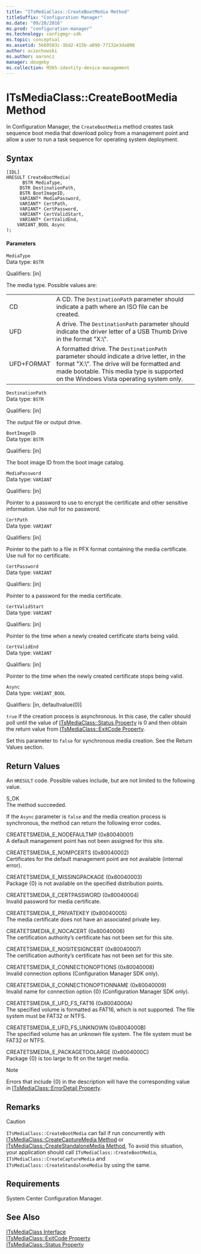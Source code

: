 ```yaml
---
title: "ITsMediaClass::CreateBootMedia Method"
titleSuffix: "Configuration Manager"
ms.date: "09/20/2016"
ms.prod: "configuration-manager"
ms.technology: configmgr-sdk
ms.topic: conceptual
ms.assetid: 5660503c-3bd2-415b-a090-77132e3da898
author: aczechowski
ms.author: aaroncz
manager: dougeby
ms.collection: M365-identity-device-management
---
```

# ITsMediaClass::CreateBootMedia Method
In Configuration Manager, the `CreateBootMedia` method creates task sequence boot media that download policy from a management point and allow a user to run a task sequence for operating system deployment.  

## Syntax  

```  
[IDL]  
HRESULT CreateBootMedia(  
      BSTR MediaType,  
     BSTR DestinationPath,  
     BSTR BootImageID,  
     VARIANT* MediaPassword,  
     VARIANT* CertPath,  
     VARIANT* CertPassword,  
     VARIANT* CertValidStart,  
     VARIANT* CertValidEnd,  
    VARIANT_BOOL Async  
);  
```  

#### Parameters  
 `MediaType`  
 Data type: `BSTR`  

 Qualifiers: [in]  

 The media type. Possible values are:  

|||  
|-|-|  
|CD|A CD. The `DestinationPath` parameter should indicate a path where an ISO file can be created.|  
|UFD|A drive. The `DestinationPath` parameter should indicate the driver letter of a USB Thumb Drive in the format "X:\\".|  
|UFD+FORMAT|A formatted drive. The `DestinationPath` parameter should indicate a drive letter, in the format "X:\\". The drive will be formatted and made bootable. This media type is supported on the Windows Vista operating system only.|  

 `DestinationPath`  
 Data type: `BSTR`  

 Qualifiers: [in]  

 The output file or output drive.  

 `BootImageID`  
 Data type: `BSTR`  

 Qualifiers: [in]  

 The boot image ID from the boot image catalog.  

 `MediaPassword`  
 Data type: `VARIANT`  

 Qualifiers: [in]  

 Pointer to a password to use to encrypt the certificate and other sensitive information. Use null for no password.  

 `CertPath`  
 Data type: `VARIANT`  

 Qualifiers: [in]  

 Pointer to the path to a file in PFX format containing the media certificate. Use null for no certificate.  

 `CertPassword`  
 Data type: `VARIANT`  

 Qualifiers: [in]  

 Pointer to a password for the media certificate.  

 `CertValidStart`  
 Data type: `VARIANT`  

 Qualifiers: [in]  

 Pointer to the time when a newly created certificate starts being valid.  

 `CertValidEnd`  
 Data type: `VARIANT`  

 Qualifiers: [in]  

 Pointer to the time when the newly created certificate stops being valid.  

 `Async`  
 Data type: `VARIANT_BOOL`  

 Qualifiers: [in, defaultvalue(0)]  

 `true` if the creation process is asynchronous. In this case, the caller should poll until the value of [ITsMediaClass::Status Property](../../../develop/reference/misc/itsmediaclass--status-property.md) is 0 and then obtain the return value from [ITsMediaClass::ExitCode Property](../../../develop/reference/misc/itsmediaclass--exitcode-property.md).  

 Set this parameter to `false` for synchronous media creation. See the Return Values section.  

## Return Values  
 An `HRESULT` code. Possible values include, but are not limited to the following value.  

 S_OK  
 The method succeeded.  

 If the `Async` parameter is `false` and the media creation process is synchronous, the method can return the following error codes.  

 CREATETSMEDIA_E_NODEFAULTMP (0x80040001)  
 A default management point has not been assigned for this site.  

 CREATETSMEDIA_E_NOMPCERTS (0x80040002)  
 Certificates for the default management point are not available (internal error).  

 CREATETSMEDIA_E_MISSINGPACKAGE (0x80040003)  
 Package {0} is not available on the specified distribution points.  

 CREATETSMEDIA_E_CERTPASSWORD (0x80040004)  
 Invalid password for media certificate.  

 CREATETSMEDIA_E_PRIVATEKEY (0x80040005)  
 The media certificate does not have an associated private key.  

 CREATETSMEDIA_E_NOCACERT (0x80040006)  
 The certification authority’s certificate has not been set for this site.  

 CREATETSMEDIA_E_NOSITESIGNCERT (0x80040007)  
 The certification authority’s certificate has not been set for this site.  

 CREATETSMEDIA_E_CONNECTIONOPTIONS (0x80040008)  
 Invalid connection options (Configuration Manager SDK only).  

 CREATETSMEDIA_E_CONNECTIONOPTIONNAME (0x80040009)  
 Invalid name for connection option {0} (Configuration Manager SDK only).  

 CREATETSMEDIA_E_UFD_FS_FAT16 (0x8004000A)  
 The specified volume is formatted as FAT16, which is not supported. The file system must be FAT32 or NTFS.  

 CREATETSMEDIA_E_UFD_FS_UNKNOWN (0x8004000B)  
 The specified volume has an unknown file system. The file system must be FAT32 or NTFS.  

 CREATETSMEDIA_E_PACKAGETOOLARGE (0x8004000C)  
 Package {0} is too large to fit on the target media.  

> [!NOTE]
>  Errors that include {0} in the description will have the corresponding value in [ITsMediaClass::ErrorDetail Property](../../../develop/reference/misc/itsmediaclass--errordetail-property.md).  

## Remarks  

> [!CAUTION]
>  `ITsMediaClass::CreateBootMedia` can fail if run concurrently with [ITsMediaClass::CreateCaptureMedia Method](../../../develop/reference/misc/itsmediaclass--createcapturemedia-method.md) or [ITsMediaClass::CreateStandaloneMedia Method](../../../develop/reference/misc/itsmediaclass--createstandalonemedia-method.md), To avoid this situation, your application should call `ITsMediaClass::CreateBootMedia`, `ITsMediaClass::CreateCaptureMedia` and `ITsMediaClass::CreateStandaloneMedia` by using the same.  

## Requirements  
 System Center Configuration Manager.  

## See Also  
 [ITsMediaClass Interface](../../../develop/reference/misc/itsmediaclass-interface.md)   
 [ITsMediaClass::ExitCode Property](../../../develop/reference/misc/itsmediaclass--exitcode-property.md)   
 [ITsMediaClass::Status Property](../../../develop/reference/misc/itsmediaclass--status-property.md)
